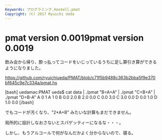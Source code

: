 ```yaml
---
Keywords: プログラミング,Haskell,pmat
Copyright: (C) 2017 Ryuichi Ueda
---
```


# <!--:ja-->pmat version 0.0019<!--:--><!--:en-->pmat version 0.0019<!--:-->
<!--:ja-->飲み会から帰り、酔っ払ってコードをいじっているうちに足し算引き算ができるようになりました。

<a href="https://github.com/ryuichiueda/PMAT/blob/c71f5b9488c363b2bba5f9e370bf645c9e7c334a/pmat.hs">https://github.com/ryuichiueda/PMAT/blob/c71f5b9488c363b2bba5f9e370bf645c9e7c334a/pmat.hs</a>

[bash]
uedamac:PMAT ueda$ cat data | ./pmat &quot;B=A+A&quot; | ./pmat &quot;C=B+A&quot; | ./pmat &quot;D=B-A&quot;
A 0 1
A 1 0
B 0.0 2.0
B 2.0 0.0
C 0.0 3.0
C 3.0 0.0
D 0.0 1.0
D 1.0 0.0
[/bash]

でもコードが汚くなり、"2*A+B" みたいな計算もまだできません。


局所的に設計しなおさないとスパゲッティーになるな・・・。


しかし、もうアルコールで何がなんだかよく分からないので、寝る。<!--:-->
